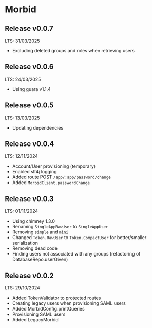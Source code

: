 # Morbid

## Release v0.0.7
LTS: 31/03/2025

 - Excluding deleted groups and roles when retrieving users

## Release v0.0.6
LTS: 24/03/2025

 - Using guara v1.1.4

## Release v0.0.5
LTS: 13/03/2025

 - Updating dependencies

## Release v0.0.4
LTS: 12/11/2024

 - Account/User provisioning (temporary)
 - Enabled slf4j logging
 - Added route POST `/app/:app/password/change`
 - Added `MorbidClient.passwordChange`

## Release v0.0.3
LTS: 01/11/2024
 
 - Using chimney 1.3.0
 - Renaming `SingleAppRawUser` to `SingleAppUser`
 - Removing `simple` and `mini`
 - Changed `Token.RawUser` to `Token.CompactUser` for better/smaller serialization
 - Removing dead code
 - Finding users not associated with any groups (refactoring of DatabaseRepo.userGiven)

## Release v0.0.2
LTS: 29/10/2024

 - Added TokenValidator to protected routes
 - Creating legacy users when provisioning SAML users
 - Added MorbidConfig.printQueries
 - Provisioning SAML users
 - Added LegacyMorbid